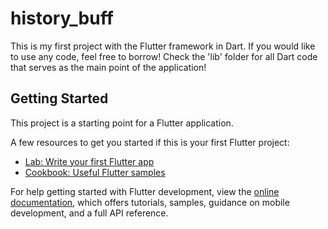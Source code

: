 # history_buff

This is my first project with the Flutter framework in Dart. If you would like to use any code, feel free to borrow! Check the 'lib' folder for all Dart code that serves as the main point of the application! 

## Getting Started

This project is a starting point for a Flutter application.

A few resources to get you started if this is your first Flutter project:

- [Lab: Write your first Flutter app](https://docs.flutter.dev/get-started/codelab)
- [Cookbook: Useful Flutter samples](https://docs.flutter.dev/cookbook)

For help getting started with Flutter development, view the
[online documentation](https://docs.flutter.dev/), which offers tutorials,
samples, guidance on mobile development, and a full API reference.
